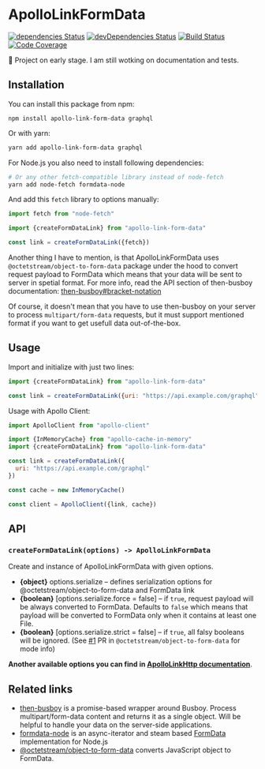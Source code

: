 # ApolloLinkFormData

[![dependencies Status](https://david-dm.org/octet-stream/apollo-link-form-data/status.svg)](https://david-dm.org/octet-stream/apollo-link-form-data)
[![devDependencies Status](https://david-dm.org/octet-stream/apollo-link-form-data/dev-status.svg)](https://david-dm.org/octet-stream/apollo-link-form-data?type=dev)
[![Build Status](https://travis-ci.org/octet-stream/apollo-link-form-data.svg?branch=master)](https://travis-ci.org/octet-stream/apollo-link-form-data)
[![Code Coverage](https://codecov.io/github/octet-stream/apollo-link-form-data/coverage.svg?branch=master)](https://codecov.io/github/octet-stream/apollo-link-form-data?branch=master)

🚧 Project on early stage. I am still wotking on documentation and tests.

## Installation

You can install this package from npm:

```
npm install apollo-link-form-data graphql
```

Or with yarn:

```sh
yarn add apollo-link-form-data graphql
```

For Node.js you also need to install following dependencies:

```sh
# Or any other fetch-compatible library instead of node-fetch
yarn add node-fetch formdata-node
```

And add this `fetch` library to options manually:

```js
import fetch from "node-fetch"

import {createFormDataLink} from "apollo-link-form-data"

const link = createFormDataLink({fetch})
```

Another thing I have to mention, is that ApolloLinkFormData uses `@octetstream/object-to-form-data` package under the hood
to convert request payload to FormData which means that your data will be sent to server in spetial format.
For more info, read the API section of then-busboy documentation: [then-busboy#bracket-notation](https://github.com/octet-stream/then-busboy#bracket-notation)

Of course, it doesn't mean that you have to use then-busboy on your server to process `multipart/form-data`
requests, but it must support mentioned format if you want to get usefull data out-of-the-box.

## Usage

Import and initialize with just two lines:

```js
import {createFormDataLink} from "apollo-link-form-data"

const link = createFormDataLink({uri: "https://api.example.com/graphql"})
```

Usage with Apollo Client:

```js
import ApolloClient from "apollo-client"

import {InMemoryCache} from "apollo-cache-in-memory"
import {createFormDataLink} from "apollo-link-form-data"

const link = createFormDataLink({
  uri: "https://api.example.com/graphql"
})

const cache = new InMemoryCache()

const client = ApolloClient({link, cache})
```

## API

### `createFormDataLink(options) -> ApolloLinkFormData`

Create and instance of ApolloLinkFormData with given options.

  - **{object}** options.serialize – defines serialization options for @octetstream/object-to-form-data and FormData link
  - **{boolean}** [options.serialize.force = false] – if `true`, request payload will be always converted to FormData.
    Defaults to `false` which means that payload will be converted to FormData only when it contains at least one File.
  - **{boolean}** [options.serialize.strict = false] – if `true`, all falsy booleans will be ignored. (See [#1](https://github.com/octet-stream/object-to-form-data/pull/1#issuecomment-377878531) PR in `@octetstream/object-to-form-data` for mode info)

**Another available options you can find in [ApolloLinkHttp documentation](https://www.apollographql.com/docs/link/links/http.html)**.

## Related links

* [then-busboy](https://github.com/octet-stream/then-busboy) is a promise-based wrapper around Busboy. Process multipart/form-data content and returns it as a single object. Will be helpful to handle your data on the server-side applications.
* [formdata-node](https://github.com/octet-stream/form-data) is an async-iterator and steam based [FormData](https://developer.mozilla.org/en-US/docs/Web/API/FormData) implementation for Node.js
* [@octetstream/object-to-form-data](https://github.com/octet-stream/object-to-form-data) converts JavaScript object to FormData.
